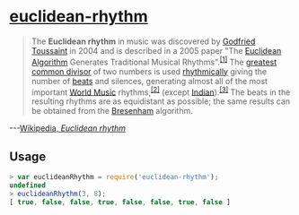 # [euclidean-rhythm](https://dbkaplun.github.io/euclidean-rhythm)

> The **Euclidean rhythm** in music was discovered by [Godfried Toussaint](https://en.wikipedia.org/wiki/Godfried_Toussaint)
> in 2004 and is described in a 2005 paper
> "The [Euclidean Algorithm](https://en.wikipedia.org/wiki/Euclidean_algorithm) Generates Traditional Musical Rhythms".<sup>[[1]](http://cgm.cs.mcgill.ca/~godfried/publications/banff.pdf)</sup>
> The [greatest common divisor](https://en.wikipedia.org/wiki/Greatest_common_divisor)
> of two numbers is used [rhythmically](https://en.wikipedia.org/wiki/Rhythm)
> giving the number of [beats](https://en.wikipedia.org/wiki/Beat_(music)) and
> silences, generating almost all of the most important
> [World Music](https://en.wikipedia.org/wiki/World_Music) rhythms,<sup>[[2]](http://cgm.cs.mcgill.ca/~godfried/rhythm-and-mathematics.html)</sup>
> (except [Indian](https://en.wikipedia.org/wiki/India#Performing_arts)).<sup>[[3]](http://cgm.cs.mcgill.ca/~godfried/publications/banff-extended.pdf)</sup>
> The beats in the resulting rhythms are as equidistant as possible; the same
> results can be obtained from the [Bresenham](https://en.wikipedia.org/wiki/Bresenham%27s_line_algorithm) algorithm.

---[Wikipedia, *Euclidean rhythm*](https://en.wikipedia.org/wiki/Euclidean_rhythm)

## Usage

```js
> var euclideanRhythm = require('euclidean-rhythm');
undefined
> euclideanRhythm(3, 8);
[ true, false, false, true, false, false, true, false ]
```
